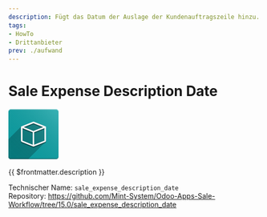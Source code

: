```yaml
---
description: Fügt das Datum der Auslage der Kundenauftragszeile hinzu.
tags:
- HowTo
- Drittanbieter
prev: ./aufwand
---
```

# Sale Expense Description Date
![icon_oms_box](assets/icon_oms_box.png)

{{ $frontmatter.description }}

Technischer Name: `sale_expense_description_date`\
Repository: <https://github.com/Mint-System/Odoo-Apps-Sale-Workflow/tree/15.0/sale_expense_description_date>